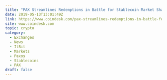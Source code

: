 ```yaml
---
title: "PAX Streamlines Redemptions in Battle for Stablecoin Market Share"
date: 2019-05-13T13:01:49Z
link: https://www.coindesk.com/pax-streamlines-redemptions-in-battle-for-stablecoin-market-share?utm_medium=RSS&utm_source=hune
site: www.coindesk.com
topic: crypto
category:
  - Exchanges
  - News
  - ItBit
  - Markets
  - Paxos
  - Stablecoins
  - PAX
draft: false
---
```


